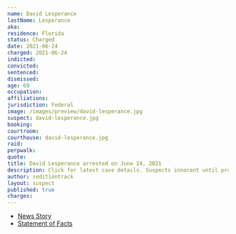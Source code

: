 ```yaml
---
name: David Lesperance
lastName: Lesperance
aka:
residence: Florida
status: Charged
date: 2021-06-24
charged: 2021-06-24
indicted:
convicted: 
sentenced: 
dismissed: 
age: 69
occupation:
affiliations:
jurisdiction: Federal
image: /images/preview/david-lesperance.jpg
suspect: david-lesperance.jpg
booking:
courtroom:
courthouse: david-lesperance.jpg
raid:
perpwalk:
quote:
title: David Lesperance arrested on June 24, 2021
description: Click for latest case details. Suspects innocent until proven guilty.
author: seditiontrack
layout: suspect
published: true
charges:
---
```

- [News Story](https://www.msn.com/en-us/news/crime/central-florida-man-arrested-in-connection-with-january-6-capitol-riot/ar-AALpHS2)
- [Statement of Facts](https://www.justice.gov/usao-dc/case-multi-defendant/file/1406091/download)
